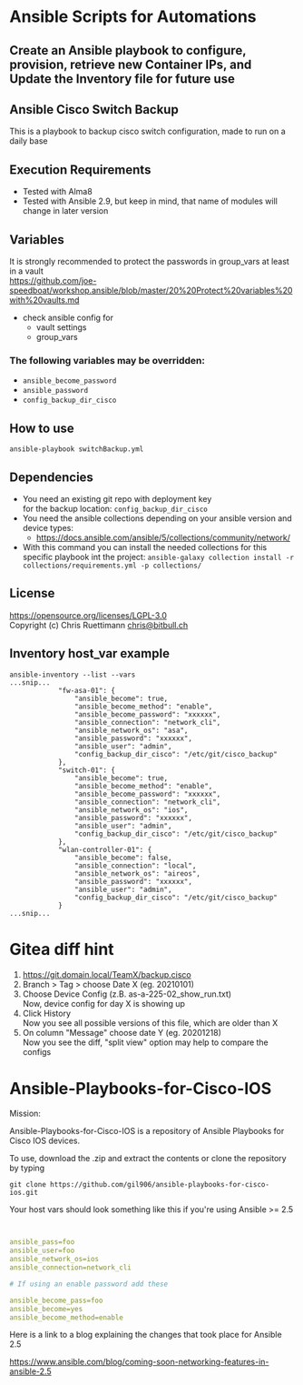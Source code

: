 # Ansible Scripts for Automations

## Create an Ansible playbook to configure, provision, retrieve new Container IPs, and Update the Inventory file for future use


## Ansible Cisco Switch Backup
This is a playbook to backup cisco switch configuration, made to run on a daily base

## Execution Requirements
- Tested with Alma8
- Tested with Ansible 2.9, but keep in mind, that name of modules will change in later version

## Variables
  It is strongly recommended to protect the passwords in group_vars at least in a vault   
  https://github.com/joe-speedboat/workshop.ansible/blob/master/20%20Protect%20variables%20with%20vaults.md
* check ansible config for
  * vault settings    
  * group_vars

### The following variables may be overridden:
* `ansible_become_password`
* `ansible_password`
* `config_backup_dir_cisco`

## How to use
`ansible-playbook switchBackup.yml`

## Dependencies
* You need an existing git repo with deployment key    
  for the backup location: ```config_backup_dir_cisco```
* You need the ansible collections depending on your ansible version and device types:
  * https://docs.ansible.com/ansible/5/collections/community/network/
* With this command you can install the needed collections for this specific playbook int the project:
  ```ansible-galaxy collection install -r collections/requirements.yml -p collections/```

## License
https://opensource.org/licenses/LGPL-3.0    
Copyright (c) Chris Ruettimann <chris@bitbull.ch>  

## Inventory host_var example
```
ansible-inventory --list --vars
...snip...
            "fw-asa-01": {
                "ansible_become": true,
                "ansible_become_method": "enable",
                "ansible_become_password": "xxxxxx",
                "ansible_connection": "network_cli",
                "ansible_network_os": "asa",
                "ansible_password": "xxxxxx",
                "ansible_user": "admin",
                "config_backup_dir_cisco": "/etc/git/cisco_backup"
            },
            "switch-01": {
                "ansible_become": true,
                "ansible_become_method": "enable",
                "ansible_become_password": "xxxxxx",
                "ansible_connection": "network_cli",
                "ansible_network_os": "ios",
                "ansible_password": "xxxxxx",
                "ansible_user": "admin",
                "config_backup_dir_cisco": "/etc/git/cisco_backup"
            },
            "wlan-controller-01": {
                "ansible_become": false,
                "ansible_connection": "local",
                "ansible_network_os": "aireos",
                "ansible_password": "xxxxxx",
                "ansible_user": "admin",
                "config_backup_dir_cisco": "/etc/git/cisco_backup"
            }
...snip...
```

# Gitea diff hint
1. https://git.domain.local/TeamX/backup.cisco    
2. Branch > Tag > choose Date X (eg. 20210101)    
3. Choose Device Config (z.B. as-a-225-02_show_run.txt)    
   Now, device config for day X is showing up    
4. Click History    
   Now you see all possible versions of this file, which are older than X    
5. On column "Message" choose date Y (eg. 20201218)    
   Now you see the diff, "split view" option may help to compare the configs    




# Ansible-Playbooks-for-Cisco-IOS


Mission:

Ansible-Playbooks-for-Cisco-IOS is a repository of Ansible Playbooks for Cisco IOS devices.

To use, download the .zip and extract the contents or clone the repository by typing

```git clone https://github.com/gil906/ansible-playbooks-for-cisco-ios.git```



Your host vars should look something like this if you're using Ansible >= 2.5

```yaml


ansible_pass=foo
ansible_user=foo
ansible_network_os=ios
ansible_connection=network_cli

# If using an enable password add these

ansible_become_pass=foo
ansible_become=yes
ansible_become_method=enable


```

Here is a link to a blog explaining the changes that took place for Ansible 2.5

https://www.ansible.com/blog/coming-soon-networking-features-in-ansible-2.5





